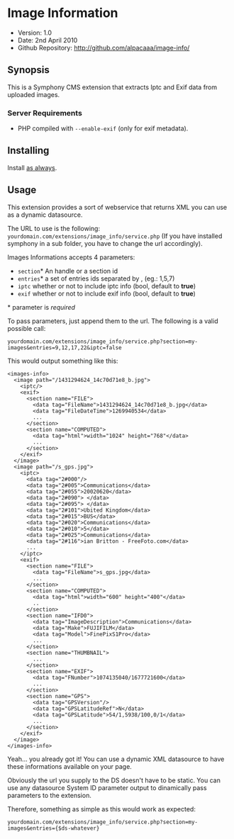 # Image Information #

- Version: 1.0
- Date: 2nd April 2010
- Github Repository: <http://github.com/alpacaaa/image-info/>


## Synopsis

This is a Symphony CMS extension that extracts Iptc and Exif data from uploaded images.

### Server Requirements

- PHP compiled with `--enable-exif` (only for exif metadata).

## Installing

Install [as always](http://symphony-cms.com/learn/tasks/view/install-an-extension/).

## Usage

This extension provides a sort of webservice that returns XML you can use as a dynamic datasource.

The URL to use is the following: `yourdomain.com/extensions/image_info/service.php`
(If you have installed symphony in a sub folder, you have to change the url accordingly).

Images Informations accepts 4 parameters:

- `section`*
An handle or a section id
- `entries`*
a set of entries ids separated by , (eg.: 1,5,7)
- `iptc`
whether or not to include iptc info (bool, default to **true**)
- `exif`
whether or not to include exif info (bool, default to **true**)

\* parameter is *required*


To pass parameters, just append them to the url. The following is a valid possible call:

    yourdomain.com/extensions/image_info/service.php?section=my-images&entries=9,12,17,22&iptc=false

This would output something like this:

    <images-info>
      <image path="/1431294624_14c70d71e8_b.jpg">
        <iptc/>
        <exif>
          <section name="FILE">
            <data tag="FileName">1431294624_14c70d71e8_b.jpg</data>
            <data tag="FileDateTime">1269940534</data>
            ...
          </section>
          <section name="COMPUTED">
            <data tag="html">width="1024" height="768"</data>
            ...
          </section>
        </exif>
      </image>
      <image path="/s_gps.jpg">
        <iptc>
          <data tag="2#000"/>
          <data tag="2#005">Communications</data>
          <data tag="2#055">20020620</data>
          <data tag="2#090"> </data>
          <data tag="2#095"> </data>
          <data tag="2#101">Ubited Kingdom</data>
          <data tag="2#015">BUS</data>
          <data tag="2#020">Communications</data>
          <data tag="2#010">5</data>
          <data tag="2#025">Communications</data>
          <data tag="2#116">ian Britton - FreeFoto.com</data>
          ...
        </iptc>
        <exif>
          <section name="FILE">
            <data tag="FileName">s_gps.jpg</data>
            ...
          </section>
          <section name="COMPUTED">
            <data tag="html">width="600" height="400"</data>
            ..
          </section>
          <section name="IFD0">
            <data tag="ImageDescription">Communications</data>
            <data tag="Make">FUJIFILM</data>
            <data tag="Model">FinePixS1Pro</data>
            ...
          </section>
          <section name="THUMBNAIL">
            ...
          </section>
          <section name="EXIF">
            <data tag="FNumber">1074135040/1677721600</data>
            ...
          </section>
          <section name="GPS">
            <data tag="GPSVersion"/>
            <data tag="GPSLatitudeRef">N</data>
            <data tag="GPSLatitude">54/1,5938/100,0/1</data>
            ...
          </section>
        </exif>
      </image>
    </images-info>

Yeah... you already got it!
You can use a dynamic XML datasource to have these informations available on your page.

Obviously the url you supply to the DS doesn't have to be static. You can use any datasource System ID parameter output to dinamically pass parameters to the extension.

Therefore, something as simple as this would work as expected:

    yourdomain.com/extensions/image_info/service.php?section=my-images&entries={$ds-whatever}
